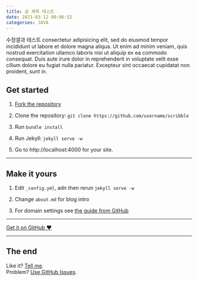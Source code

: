 ```yaml
---
title: 글 제목 테스트 
date: 2021-03-12 00:06:52
categories: JAVA
---
```


수정결과 테스트 
consectetur adipisicing elit, sed do eiusmod tempor incididunt ut labore et dolore magna aliqua. Ut enim ad minim veniam, quis nostrud exercitation ullamco laboris nisi ut aliquip ex ea commodo consequat. Duis aute irure dolor in reprehenderit in voluptate velit esse cillum dolore eu fugiat nulla pariatur. Excepteur sint occaecat cupidatat non proident, sunt in.

## Get started

1. [Fork the repository](https://github.com/muan/scribble/fork)

2. Clone the repository: `git clone https://github.com/username/scribble`

3. Run `bundle install`

4. Run Jekyll: `jekyll serve -w`

5. Go to http://localhost:4000 for your site.

---

## Make it yours

1. Edit `_config.yml`, adn then rerun `jekyll serve -w`

2. Change `about.md` for blog intro

3. For domain settings see [the guide from GitHub](https://help.github.com/articles/setting-up-a-custom-domain-with-pages)

---

<a href="https://github.com/muan/scribble" class="pa3 tc ba br2 db">Get it on GitHub &hearts;</a>

---

## The end

Like it? [Tell me](http://twitter.com/muanchiou).<br/>
Problem? [Use GitHub Issues](https://github.com/muan/scribble).